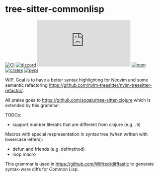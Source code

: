 # tree-sitter-commonlisp

[![CI][ci]](https://github.com/tree-sitter-grammars/tree-sitter-commonlisp/actions/workflows/ci.yml)
[![discord][discord]](https://discord.gg/w7nTvsVJhm)
[![matrix][matrix]](https://matrix.to/#/#tree-sitter-chat:matrix.org)
[![npm][npm]](https://www.npmjs.com/package/tree-sitter-commonlisp)
[![crates][crates]](https://crates.io/crates/tree-sitter-commonlisp)
[![pypi][pypi]](https://pypi.org/project/tree-sitter-commonlisp)

WIP. Goal is to have a better syntax highlighting for Neovim
and some semantic refactoring https://github.com/nvim-treesitter/nvim-treesitter-refactor/.

All praise goes to https://github.com/sogaiu/tree-sitter-clojure which is extended by this grammar.

TODOs:

- support number literatls that are different from clojure (e.g. `.9`)

Macros with special respresentation in syntax tree (when written with lowercase letters):

- defun and friends (e.g. defmethod)
- loop macro

This grammar is used in https://github.com/Wilfred/difftastic to generate syntax-ware diffs for Common Lisp.

[ci]: https://img.shields.io/github/actions/workflow/status/tree-sitter-grammars/tree-sitter-commonlisp/ci.yml?logo=github&label=CI
[discord]: https://img.shields.io/discord/1063097320771698699?logo=discord&label=discord
[matrix]: https://img.shields.io/matrix/tree-sitter-chat%3Amatrix.org?logo=matrix&label=matrix
[npm]: https://img.shields.io/npm/v/tree-sitter-commonlisp?logo=npm
[crates]: https://img.shields.io/crates/v/tree-sitter-commonlisp?logo=rust
[pypi]: https://img.shields.io/pypi/v/tree-sitter-commonlisp?logo=pypi&logoColor=ffd242

